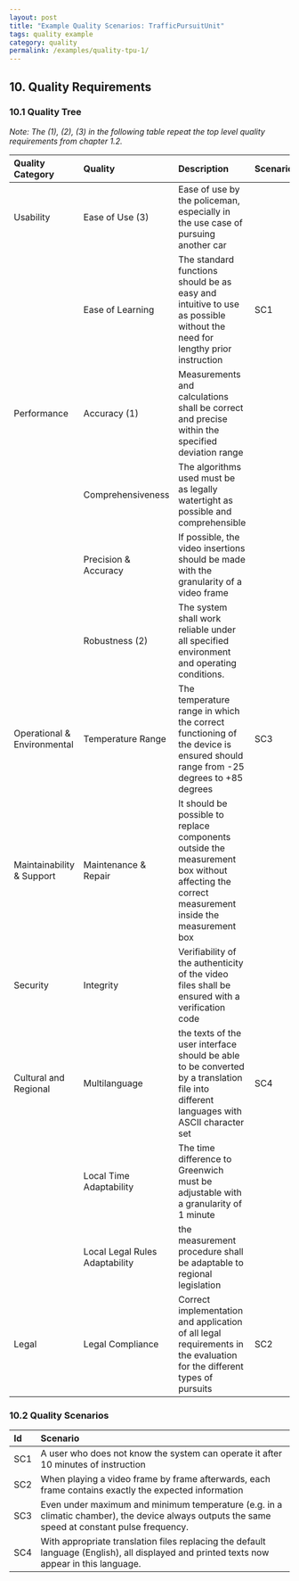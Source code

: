 ```yaml
---
layout: post
title: "Example Quality Scenarios: TrafficPursuitUnit"
tags: quality example 
category: quality
permalink: /examples/quality-tpu-1/
---
```


## 10. Quality Requirements

### 10.1 Quality Tree

*Note: The (1), (2), (3) in the following table repeat the top level quality requirements from chapter 1.2.*


|Quality Category |Quality  |Description |Scenario|
| :--- | :--- | :--- | :--- |
|Usability  	|Ease of Use  (3)	|Ease of use by the policeman, especially in the use case of pursuing another car	||
| |Ease of Learning	|The standard functions should be as easy and intuitive to use as possible without the need for lengthy prior instruction |SC1|
|Performance	|Accuracy (1)	|Measurements and calculations shall be correct and precise within the specified deviation range | |
| |Comprehensiveness	|The algorithms used must be as legally watertight as possible and comprehensible	| |
| |Precision & Accuracy	 |If possible, the video insertions should be made with the granularity of a video frame	| |
| |Robustness (2)	|The system shall work reliable under all specified environment and operating conditions.| |
|Operational & Environmental	|Temperature Range |The temperature range in which the correct functioning of the device is ensured should range from -25 degrees to +85 degrees|	SC3|
|Maintainability & Support	|Maintenance & Repair |It should be possible to replace components outside the measurement box without affecting the correct measurement inside the measurement box | |
|Security |Integrity	|Verifiability of the authenticity of the video files shall be ensured with a verification code | |
|Cultural and Regional	|Multilanguage	|the texts of the user interface should be able to be converted by a translation file into different languages with ASCII character set	|SC4 |
| |Local Time Adaptability	|The time difference to Greenwich must be adjustable with a granularity of 1 minute |	|
| |Local Legal Rules Adaptability	 |the measurement procedure shall be adaptable to regional legislation	 | |
|Legal	|Legal Compliance	|Correct implementation and application of all legal requirements in the evaluation for the different types of pursuits |SC2 |

### 10.2 Quality Scenarios


|Id |Scenario |
| :--- | :--- |
|SC1 |A user who does not know the system can operate it after 10 minutes of instruction|
|SC2 |When playing a video frame by frame afterwards, each frame contains exactly the expected information|
|SC3 |Even under maximum and minimum temperature (e.g. in a climatic chamber), the device always outputs the same speed at constant pulse frequency.|
|SC4 |With appropriate translation files replacing the default language (English), all displayed and printed texts now appear in this language. |

